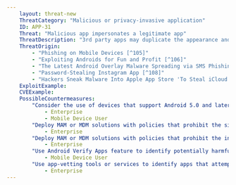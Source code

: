 ```yaml
---
    layout: threat-new
    ThreatCategory: "Malicious or privacy-invasive application"
    ID: APP-31
    Threat: "Malicious app impersonates a legitimate app"
    ThreatDescription: "3rd party apps may duplicate the appearance and interface of a legitimate app, such as a banking app, to trick the user into supplying authentication credentials or other sensitive information intended for the app being spoofed. This threat was facilitated on Android devices before 5.0, as a malicious app could determine if a target app was running in the foreground, then initiate an activity to gain focus and intercept credential entry by the user."
    ThreatOrigin:
        - "Phishing on Mobile Devices [^105]"
        - "Exploiting Androids for Fun and Profit [^106]"
        - "The Latest Android Overlay Malware Spreading via SMS Phishing in Europe [^107]"
        - "Password-Stealing Instagram App [^108]"
        - "Hackers Sneak Malware Into Apple App Store 'To Steal iCloud Passwords' [^109]"
    ExploitExample:
    CVEExample:
    PossibleCountermeasures:
        "Consider the use of devices that support Android 5.0 and later, in which ActivityManager.getRunningTasks() has been modified to stop leaking information about the current foreground activity, increasing the difficulty of malicious apps being able to perform a user interface spoofing attack":
            - Enterprise
            - Mobile Device User
        "Deploy MAM or MDM solutions with policies that prohibit the side-loading of apps, which may bypass security checks on the app.":
            - Enterprise
        "Deploy MAM or MDM solutions with policies that prohibit the installation of apps from 3rd party (unofficial) app stores.":
            - Enterprise
        "Use Android Verify Apps feature to identify potentially harmful apps.":
            - Mobile Device User
        "Use app-vetting tools or services to identify apps that attempt to spoof the interface to other apps or common web sites, such as banking sites.":
            - Enterprise
---
```

